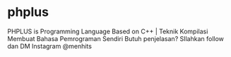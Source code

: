 # phplus
PHPLUS is Programming Language Based on C++ | Teknik Kompilasi Membuat Bahasa Pemrograman Sendiri
Butuh penjelasan?
SIlahkan follow dan DM Instagram @menhits
